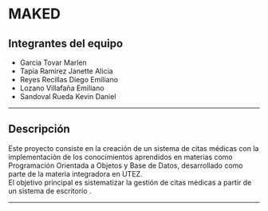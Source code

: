 # MAKED

##  Integrantes del equipo

- Garcia Tovar Marlen 
- Tapia Ramirez Janette Alicia 
- Reyes Recillas Diego Emiliano
- Lozano Villafaña Emiliano
- Sandoval Rueda Kevin Daniel  

---

##  Descripción

Este proyecto consiste en la creación de un sistema de citas médicas con la implementación de los conocimientos aprendidos en materias como Programación Orientada a Objetos y Base de Datos, desarrollado como parte de la materia integradora en UTEZ.  
El objetivo principal es sistematizar la gestión de citas médicas a partir de un sistema de escritorio .

---
